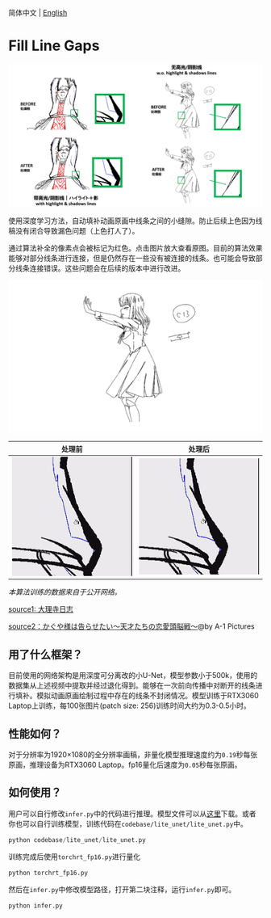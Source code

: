 简体中文  |  [English](https://github.com/zhenglinpan/FillLineGaps/blob/master/README_EN.md)

# Fill Line Gaps

<p align="left">
  <img src="https://github.com/zhenglinpan/FillLineGaps/blob/master/others/teaserfigure.png" width="800" alt="accessibility text">
</p>

使用深度学习方法，自动填补动画原画中线条之间的小缝隙。防止后续上色因为线稿没有闭合导致漏色问题（上色打人了）。

通过算法补全的像素点会被标记为红色。点击图片放大查看原图。目前的算法效果能够对部分线条进行连接，但是仍然存在一些没有被连接的线条。也可能会导致部分线条连接错误。这些问题会在后续的版本中进行改进。
<p align="left">
  <img src="https://github.com/zhenglinpan/FillLineGaps/blob/master/others/diffplot.png" width="800" alt="accessibility text">
</p>

处理前             | 处理后
:-------------------------:|:-------------------------:
![](https://github.com/zhenglinpan/FillLineGaps/blob/master/others/20230803005208202383053432.gif)  |  ![](https://github.com/zhenglinpan/FillLineGaps/blob/master/others/20230803005253202383055274.gif)

*本算法训练的数据来自于公开网络。*

[source1: 大理寺日志](https://www.bilibili.com/bangumi/play/ep331050?spm_id_from=333.1007.top_right_bar_window_history.content.click&from_spmid=666.25.episode.0)

[source2：かぐや様は告らせたい～天才たちの恋愛頭脳戦～](https://www.nicovideo.jp/watch/sm34562766?ref=search_key_video&playlist=eyJ0eXBlIjoic2VhcmNoIiwiY29udGV4dCI6eyJrZXl3b3JkIjoiXHU4NWU0XHU1MzlmXHU1MzQzXHU4MmIxIFx1N2RkYVx1NjRhZSIsInNvcnRLZXkiOiJob3QiLCJzb3J0T3JkZXIiOiJub25lIiwicGFnZSI6MSwicGFnZVNpemUiOjMyfX0&ss_pos=1&ss_id=7b6f420f-7611-46a2-b9b5-a9489b9a7385)@by A-1 Pictures

## 用了什么框架？

目前使用的网络架构是用深度可分离改的小U-Net，模型参数小于500k，使用的数据集从上述视频中提取并经过退化得到。能够在一次前向传播中对断开的线条进行填补。模拟动画原画绘制过程中存在的线条不封闭情况。模型训练于RTX3060 Laptop上训练，每100张图片(patch size: 256)训练时间大约为0.3-0.5小时。

## 性能如何？
对于分辨率为1920×1080的全分辨率画稿，非量化模型推理速度约为`0.19`秒每张原画，推理设备为RTX3060 Laptop。fp16量化后速度为`0.05`秒每张原画。

## 如何使用？

用户可以自行修改`infer.py`中的代码进行推理。模型文件可以从[这里](https://huggingface.co/seidouz/FillLineGaps)下载。或者你也可以自行训练模型，训练代码在`codebase/lite_unet/lite_unet.py`中。

```python
python codebase/lite_unet/lite_unet.py
```

训练完成后使用`torchrt_fp16.py`进行量化
```python
python torchrt_fp16.py
```

然后在`infer.py`中修改模型路径，打开第二块注释，运行`infer.py`即可。
```python
python infer.py
```